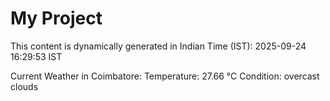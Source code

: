 # My Project

This content is dynamically generated in Indian Time (IST): 2025-09-24 16:29:53 IST


Current Weather in Coimbatore:
Temperature: 27.66 °C
Condition: overcast clouds
